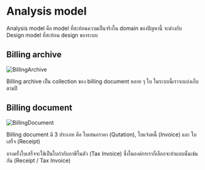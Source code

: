 # Analysis model

Analysis model คือ model ที่สะท้อนความเป็นจริงใน domain ของปัญหานี้ จะต่างกับ Design model ที่สะท้อน design ของระบบ

## Billing archive

![BillingArchive](https://uc747fcbf814e89e6d708126b1df.previews.dropboxusercontent.com/p/thumb/AChiOi-SrSoQLorHMSdAvdLec_8eqMO_1hxE8fI3wWnvz-5D4NAzlyhoHBPWeqKwxa6wMvkQ2kMJwgpkeJzd-gQwyqms1jJEy4Lh_QMtptotFRNsOPfM5491PiKiZFh-z6zPQI4njp9lQPEvC_3ot4IwBvlsThJOJNtqD9w2Tm-jERPvIkHGCrwX6I1JQtrMTID9gwLQRYtSxV7SxEmm4Vz-WDzE_6zEKgg9uVCoWg65d3iPsf8sTUH4RGsKtsoW0YJSM7FvGVYOCQYk1VSzJzjuvM64TLysbQW8JAlih4O5Q065PVPagjpKsSSWNzqCHXfzI8OK62tN7TqM-fYhiZAC0n4FOggc2M57eSOQtBLk_D8-gq-0A-v9sTNdRBAJkX-d7n-8E4bu_6BvdUq7rRfA/p.png?is_prewarmed=true)

Billing archive เป็น collection ของ billing document หลาย ๆ ใบ ในระบบนี้เราจะแบ่งเก็บตามปี

## Billing document

![BillingDocument](https://uc3e555119eb3f96bed54ef4183b.previews.dropboxusercontent.com/p/thumb/AChzSQFrfxoRti3pOMesPUJvx_4c_pmqZzXtrQqLmm-MT4nrntloWvralGSuJ9IjHlvhJgVPUSWahi_jvVeB76gs6FQPQzwYs7UC-2tlazybVNcH4MDxFJIZl167auY7qlb_lixS4zMVQ9DgJ8LC_pfaay1YOLxBsySLaC8ap8K9KxOBq7R4_lLrcpY5QKq5Kh1fE3OvoinWIVZh6ErABni0lSvsa_OJKNGW0G3dd5QT8PPY1M5XQeMdEpc5rBGzGCbtWkeAKb0dwKFZxA3F4jYRzVl-8MX_zbny7N8opqdwmQx6DfSwf3Brw3H7gm59T1z6aMSV1dZOLRnZBD3coISLEnCKFrkAXr40XBVd4hb0d-OPnq2LBzUJ9_jDbgYecR-5-hJzmGYvROZW3WGG47Nm/p.png?is_prewarmed=true)

Billing document มี 3 ประเภท คือ
ใบเสนอราคา (Qutation), ใบแจ้งหนี้ (Invoice) และ ใบเสร็จ (Receipt)

บางครั้งใบเสร็จจะใช้เป็นใบกำกับภาษีในตัว (Tax Invoice) ซึ่งในองค์กรเราก็เลือกจะทำแบบนั้นเช่นกัน (Receipt / Tax Invoice)

